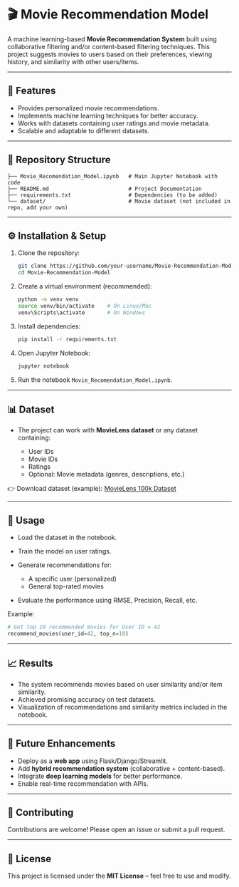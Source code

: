 # 🎬 Movie Recommendation Model

A machine learning-based **Movie Recommendation System** built using collaborative filtering and/or content-based filtering techniques. This project suggests movies to users based on their preferences, viewing history, and similarity with other users/items.

---

## 📌 Features

* Provides personalized movie recommendations.
* Implements machine learning techniques for better accuracy.
* Works with datasets containing user ratings and movie metadata.
* Scalable and adaptable to different datasets.

---

## 📂 Repository Structure

```
├── Movie_Recomendation_Model.ipynb   # Main Jupyter Notebook with code
├── README.md                         # Project Documentation
├── requirements.txt                  # Dependencies (to be added)
└── dataset/                          # Movie dataset (not included in repo, add your own)
```

---

## ⚙️ Installation & Setup

1. Clone the repository:

   ```bash
   git clone https://github.com/your-username/Movie-Recommendation-Model.git
   cd Movie-Recommendation-Model
   ```

2. Create a virtual environment (recommended):

   ```bash
   python -m venv venv
   source venv/bin/activate    # On Linux/Mac
   venv\Scripts\activate       # On Windows
   ```

3. Install dependencies:

   ```bash
   pip install -r requirements.txt
   ```

4. Open Jupyter Notebook:

   ```bash
   jupyter notebook
   ```

5. Run the notebook `Movie_Recomendation_Model.ipynb`.

---

## 📊 Dataset

* The project can work with **MovieLens dataset** or any dataset containing:

  * User IDs
  * Movie IDs
  * Ratings
  * Optional: Movie metadata (genres, descriptions, etc.)

👉 Download dataset (example): [MovieLens 100k Dataset](https://grouplens.org/datasets/movielens/)

---

## 🚀 Usage

* Load the dataset in the notebook.
* Train the model on user ratings.
* Generate recommendations for:

  * A specific user (personalized)
  * General top-rated movies
* Evaluate the performance using RMSE, Precision, Recall, etc.

Example:

```python
# Get top 10 recommended movies for User ID = 42
recommend_movies(user_id=42, top_n=10)
```

---

## 📈 Results

* The system recommends movies based on user similarity and/or item similarity.
* Achieved promising accuracy on test datasets.
* Visualization of recommendations and similarity metrics included in the notebook.

---

## 🔮 Future Enhancements

* Deploy as a **web app** using Flask/Django/Streamlit.
* Add **hybrid recommendation system** (collaborative + content-based).
* Integrate **deep learning models** for better performance.
* Enable real-time recommendation with APIs.

---

## 🤝 Contributing

Contributions are welcome! Please open an issue or submit a pull request.

---

## 📜 License

This project is licensed under the **MIT License** – feel free to use and modify.
